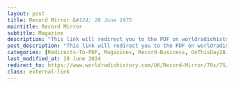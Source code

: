 ```yaml
---
layout: post
title: Record Mirror &#124; 28 June 1975
maintitle: Record Mirror
subtitle: Magazine
description: "This link will redirect you to the PDF on worldradiohistory.com Once your viewing page 22 of the PDF go to the  &quot;Fan Clubs&quot; section."
post_description: "This link will redirect you to the PDF on worldradiohistory.com Once your viewing page 22 of the PDF go to the  &quot;Fan Clubs&quot; section."
categories: [Redirects-To-PDF, Magazines, Record-Business, OnThisDay28June, Year-1975]
last_modified_at: 28 June 2024
redirect_to: https://www.worldradiohistory.com/UK/Record-Mirror/70s/75/Record-Mirror-1975-06-28.pdf#page=22
class: external-link
---
```


